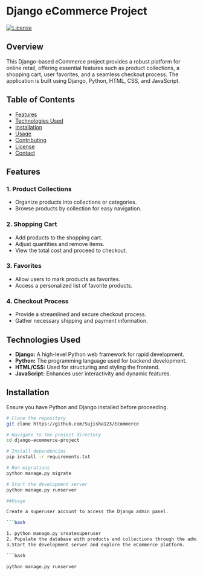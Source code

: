 # Django eCommerce Project

[![License](https://img.shields.io/badge/license-MIT-blue.svg)](https://opensource.org/licenses/MIT)

## Overview

This Django-based eCommerce project provides a robust platform for online retail, offering essential features such as product collections, a shopping cart, user favorites, and a seamless checkout process. The application is built using Django, Python, HTML, CSS, and JavaScript.

## Table of Contents

- [Features](#features)
- [Technologies Used](#technologies-used)
- [Installation](#installation)
- [Usage](#usage)
- [Contributing](#contributing)
- [License](#license)
- [Contact](#contact)

## Features

### 1. Product Collections

- Organize products into collections or categories.
- Browse products by collection for easy navigation.

### 2. Shopping Cart

- Add products to the shopping cart.
- Adjust quantities and remove items.
- View the total cost and proceed to checkout.

### 3. Favorites

- Allow users to mark products as favorites.
- Access a personalized list of favorite products.

### 4. Checkout Process

- Provide a streamlined and secure checkout process.
- Gather necessary shipping and payment information.

## Technologies Used

- **Django:** A high-level Python web framework for rapid development.
- **Python:** The programming language used for backend development.
- **HTML/CSS:** Used for structuring and styling the frontend.
- **JavaScript:** Enhances user interactivity and dynamic features.

## Installation

Ensure you have Python and Django installed before proceeding.

```bash
# Clone the repository
git clone https://github.com/Sujisha123/Ecommerce

# Navigate to the project directory
cd django-ecommerce-project

# Install dependencies
pip install -r requirements.txt

# Run migrations
python manage.py migrate

# Start the development server
python manage.py runserver

##Usage

Create a superuser account to access the Django admin panel.

```bash

1. python manage.py createsuperuser
2. Populate the database with products and collections through the admin panel.
3.Start the development server and explore the eCommerce platform.

```bash

python manage.py runserver

